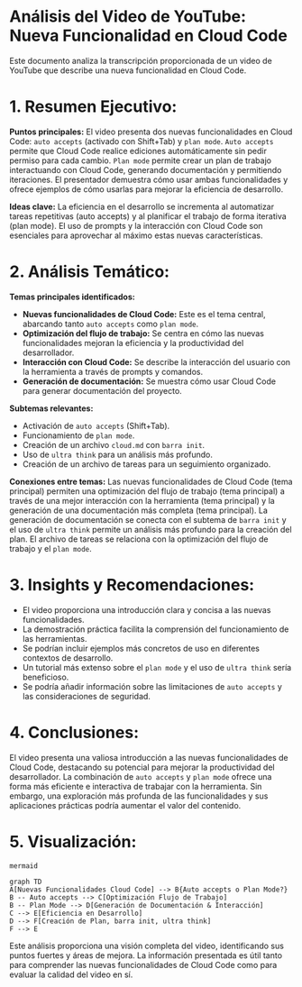 # Análisis del Video de YouTube: Nueva Funcionalidad en Cloud Code

Este documento analiza la transcripción proporcionada de un video de YouTube que describe una nueva funcionalidad en Cloud Code.


#
# 1. Resumen Ejecutivo:

**Puntos principales:** El video presenta dos nuevas funcionalidades en Cloud Code:  `auto accepts` (activado con Shift+Tab) y `plan mode`.  `Auto accepts` permite que Cloud Code realice ediciones automáticamente sin pedir permiso para cada cambio.  `Plan mode` permite crear un plan de trabajo interactuando con Cloud Code, generando documentación y permitiendo iteraciones.  El presentador demuestra cómo usar ambas funcionalidades y ofrece ejemplos de cómo usarlas para mejorar la eficiencia de desarrollo.

**Ideas clave:** La eficiencia en el desarrollo se incrementa al automatizar tareas repetitivas (auto accepts) y al planificar el trabajo de forma iterativa (plan mode).  El uso de prompts y la interacción con Cloud Code son esenciales para aprovechar al máximo estas nuevas características.



#
# 2. Análisis Temático:

**Temas principales identificados:**

* **Nuevas funcionalidades de Cloud Code:** Este es el tema central, abarcando tanto `auto accepts` como `plan mode`.
* **Optimización del flujo de trabajo:** Se centra en cómo las nuevas funcionalidades mejoran la eficiencia y la productividad del desarrollador.
* **Interacción con Cloud Code:** Se describe la interacción del usuario con la herramienta a través de prompts y comandos.
* **Generación de documentación:** Se muestra cómo usar Cloud Code para generar documentación del proyecto.

**Subtemas relevantes:**

* Activación de `auto accepts` (Shift+Tab).
* Funcionamiento de `plan mode`.
* Creación de un archivo `cloud.md` con `barra init`.
* Uso de `ultra think` para un análisis más profundo.
* Creación de un archivo de tareas para un seguimiento organizado.

**Conexiones entre temas:** Las nuevas funcionalidades de Cloud Code (tema principal) permiten una optimización del flujo de trabajo (tema principal) a través de una mejor interacción con la herramienta (tema principal) y la generación de una documentación más completa (tema principal).  La generación de documentación se conecta con el subtema de `barra init` y el uso de `ultra think` permite un análisis más profundo para la creación del plan.  El archivo de tareas se relaciona con la optimización del flujo de trabajo y el `plan mode`.



#
# 3. Insights y Recomendaciones:

* El video proporciona una introducción clara y concisa a las nuevas funcionalidades.
* La demostración práctica facilita la comprensión del funcionamiento de las herramientas.
* Se podrían incluir ejemplos más concretos de uso en diferentes contextos de desarrollo.
* Un tutorial más extenso sobre el `plan mode` y el uso de `ultra think` sería beneficioso.
* Se podría añadir información sobre las limitaciones de `auto accepts` y las consideraciones de seguridad.



#
# 4. Conclusiones:

El video presenta una valiosa introducción a las nuevas funcionalidades de Cloud Code, destacando su potencial para mejorar la productividad del desarrollador.  La combinación de `auto accepts` y `plan mode` ofrece una forma más eficiente e interactiva de trabajar con la herramienta.  Sin embargo, una exploración más profunda de las funcionalidades y sus aplicaciones prácticas podría aumentar el valor del contenido.



#
# 5. Visualización:



```
mermaid

graph TD
A[Nuevas Funcionalidades Cloud Code] --> B{Auto accepts o Plan Mode?}
B -- Auto accepts --> C[Optimización Flujo de Trabajo]
B -- Plan Mode --> D[Generación de Documentación & Interacción]
C --> E[Eficiencia en Desarrollo]
D --> F[Creación de Plan, barra init, ultra think]
F --> E

```



Este análisis proporciona una visión completa del video, identificando sus puntos fuertes y áreas de mejora.  La información presentada es útil tanto para comprender las nuevas funcionalidades de Cloud Code como para evaluar la calidad del video en sí.